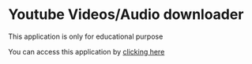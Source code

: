 # Youtube Videos/Audio downloader

This application is only for educational purpose

You can access this application by [clicking here](https://aammartufail-youtube-downloader-app-n78m0l.streamlit.app/)